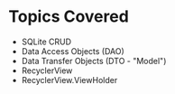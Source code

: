 # Topics Covered
- SQLite CRUD
- Data Access Objects (DAO)
- Data Transfer Objects (DTO - "Model")
- RecyclerView
- RecyclerView.ViewHolder
